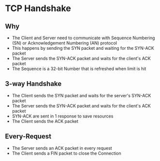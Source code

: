 # TCP Handshake

## Why

- The Client and Server need to communicate with Sequence Numbering (SN) or
    Acknowledgement Numbering (AN) protocol
- This happens by sending the SYN packet and waiting for the SYN-ACK packet
- The Server sends the SYN-ACK packet and waits for the client's ACK packet
- The Sequence is a 32-bit Number that is refreshed when limit is hit

## 3-way Handshake

- The Client sends the SYN packet and waits for the server's SYN-ACK packet
- The Server sends the SYN-ACK packet and waits for the client's ACK packet
- SYN-ACK are sent in 1 response to save resources
- The Client sends the ACK packet

## Every-Request

- The Server sends an ACK packet in every request
- The Client sends a FIN packet to close the Connection

